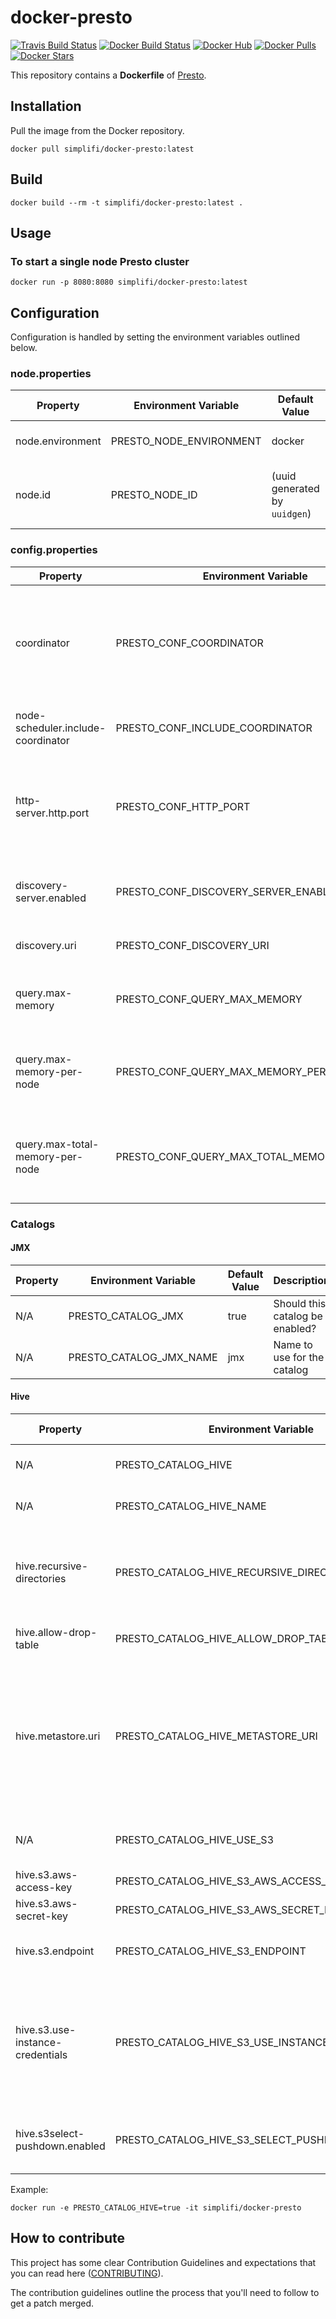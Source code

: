 # docker-presto

[![Travis Build Status](https://travis-ci.com/simplifi/docker-presto.svg?branch=master)](https://travis-ci.com/simplifi/docker-presto)
[![Docker Build Status](https://img.shields.io/docker/build/simplifi/docker-presto.svg)](https://cloud.docker.com/u/simplifi/repository/docker/simplifi/docker-presto/builds)
[![Docker Hub](https://img.shields.io/badge/docker-ready-blue.svg)](https://hub.docker.com/r/simplifi/docker-presto/)
[![Docker Pulls](https://img.shields.io/docker/pulls/simplifi/docker-presto.svg)](https://hub.docker.com/r/simplifi/docker-presto/)
[![Docker Stars](https://img.shields.io/docker/stars/simplifi/docker-presto.svg)](https://hub.docker.com/r/simplifi/docker-presto/)

This repository contains a **Dockerfile** of [Presto](https://prestosql.io/).

## Installation

Pull the image from the Docker repository.
```
docker pull simplifi/docker-presto:latest
```

## Build
```
docker build --rm -t simplifi/docker-presto:latest .
```

## Usage

### To start a single node Presto cluster
```
docker run -p 8080:8080 simplifi/docker-presto:latest
```


## Configuration

Configuration is handled by setting the environment variables outlined below.


### node.properties

| Property         | Environment Variable    | Default Value                 | Description                                            |
| -----------------| ----------------------- | ----------------------------- | ------------------------------------------------------ |
| node.environment | PRESTO_NODE_ENVIRONMENT | docker                        | The name of the environment.                           |
| node.id          | PRESTO_NODE_ID          | (uuid generated by `uuidgen`) | The unique identifier for this installation of Presto. |


### config.properties

| Property                           | Environment Variable                        | Default Value         | Description                                                                                                       |
| ---------------------------------- | ------------------------------------------- | --------------------- | ----------------------------------------------------------------------------------------------------------------- |
| coordinator                        | PRESTO_CONF_COORDINATOR                     | true                  | Allow this Presto instance to function as a coordinator (accept queries from clients and manage query execution). |
| node-scheduler.include-coordinator | PRESTO_CONF_INCLUDE_COORDINATOR             | true                  | Allow scheduling work on the coordinator.                                                                         |
| http-server.http.port              | PRESTO_CONF_HTTP_PORT                       | 8080                  | Specifies the port for the HTTP server. Presto uses HTTP for all communication, internal and external.            |
| discovery-server.enabled           | PRESTO_CONF_DISCOVERY_SERVER_ENABLED        | true                  | Run an embedded version of the Discovery service.                                                                 |
| discovery.uri                      | PRESTO_CONF_DISCOVERY_URI                   | http://localhost:8080 | The URI to the Discovery server.                                                                                  |
| query.max-memory                   | PRESTO_CONF_QUERY_MAX_MEMORY                | 5GB                   | The maximum amount of distributed memory that a query may use.                                                    |
| query.max-memory-per-node          | PRESTO_CONF_QUERY_MAX_MEMORY_PER_NODE       | 1GB                   | The maximum amount of user memory that a query may use on any one machine.                                        |
| query.max-total-memory-per-node    | PRESTO_CONF_QUERY_MAX_TOTAL_MEMORY_PER_NODE | 2GB                   | The maximum amount of user and system memory that a query may use on any one machine.                             |


### Catalogs

#### JMX

| Property | Environment Variable     | Default Value | Description                          |
| -------- | ------------------------ | ------------- | ------------------------------------ |
| N/A      | PRESTO_CATALOG_JMX       | true          | Should this catalog be enabled?      |
| N/A      | PRESTO_CATALOG_JMX_NAME  | jmx           | Name to use for the catalog          |


#### Hive

| Property                         | Environment Variable                            | Default Value         | Description                                                                                                                                |
| -------------------------------- | ----------------------------------------------- | --------------------- | ------------------------------------------------------------------------------------------------------------------------------------------ |
| N/A                              | PRESTO_CATALOG_HIVE                             | false                 | Should this catalog be enabled?                                                                                                            |
| N/A                              | PRESTO_CATALOG_HIVE_NAME                        | hive                  | Name to use for the catalog                                                                                                                |
| hive.recursive-directories       | PRESTO_CATALOG_HIVE_RECURSIVE_DIRECTORIES       | true                  | Enable reading data from subdirectories of table or partition locations.                                                                   |
| hive.allow-drop-table            | PRESTO_CATALOG_HIVE_ALLOW_DROP_TABLE            | true                  | Enable the ability to drop tables.                                                                                                         |
| hive.metastore.uri               | PRESTO_CATALOG_HIVE_METASTORE_URI               | file                  | The URI(s) of the Hive metastore to connect to using the Thrift protocol. If set to `file`, it will use a local file-based hive metastore. |
| N/A                              | PRESTO_CATALOG_HIVE_USE_S3                      | false                 | Should we configure hive to connect to s3?                                                                                                 |
| hive.s3.aws-access-key           | PRESTO_CATALOG_HIVE_S3_AWS_ACCESS_KEY           |                       | AWS access key to use.                                                                                                                     |
| hive.s3.aws-secret-key           | PRESTO_CATALOG_HIVE_S3_AWS_SECRET_KEY           |                       | AWS secret key to use.                                                                                                                     |
| hive.s3.endpoint                 | PRESTO_CATALOG_HIVE_S3_ENDPOINT                 |                       | The S3 storage endpoint server.                                                                                                            |
| hive.s3.use-instance-credentials | PRESTO_CATALOG_HIVE_S3_USE_INSTANCE_CREDENTIALS | false                 | Use the EC2 metadata service to retrieve API credentials (defaults to true). This works with IAM roles in EC2.                             |
| hive.s3select-pushdown.enabled   | PRESTO_CATALOG_HIVE_S3_SELECT_PUSHDOWN_ENABLED  | true                  | Enable query pushdown to AWS S3 Select service.                                                                                            |


Example:
```
docker run -e PRESTO_CATALOG_HIVE=true -it simplifi/docker-presto
```


## How to contribute

This project has some clear Contribution Guidelines and expectations that you can read here ([CONTRIBUTING](CONTRIBUTING.md)).

The contribution guidelines outline the process that you'll need to follow to get a patch merged.

